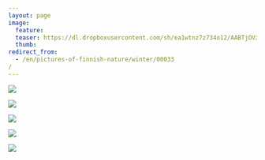 ```yaml
---
layout: page
image:
  feature:
  teaser: https://dl.dropboxusercontent.com/sh/ea1wtnz7z734o12/AABTjOVz8UbOgeKpHx5izPwga/luontokuvat/talvi/DS40271-245px.jpg
  thumb:
redirect_from:
  - /en/pictures-of-finnish-nature/winter/00033/
---
```


[![](https://dl.dropboxusercontent.com/sh/ea1wtnz7z734o12/AADjcAQOQe_uiLkVxr0A3MX4a/luontokuvat/talvi/DS40255-800px.jpg)](https://dl.dropboxusercontent.com/sh/ea1wtnz7z734o12/AABY2On5-oNe6ir_4lOKTn3Ea/luontokuvat/talvi/DS40255.jpg)

[![](https://dl.dropboxusercontent.com/sh/ea1wtnz7z734o12/AAD02HjxDcoyBacp6G6IM10Na/luontokuvat/talvi/DS40258-800px.jpg)](https://dl.dropboxusercontent.com/sh/ea1wtnz7z734o12/AADGac4h-ZG9KMV4T4ooPR44a/luontokuvat/talvi/DS40258.jpg)

[![](https://dl.dropboxusercontent.com/sh/ea1wtnz7z734o12/AAASsPt7GqIt3o_TbColWq8Qa/luontokuvat/talvi/DS40263-800px.jpg)](https://dl.dropboxusercontent.com/sh/ea1wtnz7z734o12/AAApdETLl55nTKokRVZGezzMa/luontokuvat/talvi/DS40263.jpg)

[![](https://dl.dropboxusercontent.com/sh/ea1wtnz7z734o12/AAAnUoTFM6GErnJ_Z_PzCU3Da/luontokuvat/talvi/DS40271-800px.jpg)](https://dl.dropboxusercontent.com/sh/ea1wtnz7z734o12/AADdbr_U-oL8uBzNO0n-Xb2Xa/luontokuvat/talvi/DS40271.jpg)

[![](https://dl.dropboxusercontent.com/sh/ea1wtnz7z734o12/AABnmu66dYHhDMCky0mxWGQia/luontokuvat/talvi/DS40269-800px.jpg)](https://dl.dropboxusercontent.com/sh/ea1wtnz7z734o12/AABLvgF9VREfVHC2yB1plL1ya/luontokuvat/talvi/DS40269.jpg)
